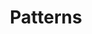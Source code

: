 ---
layout: post_by_tag
title: Patterns
tag: patterns
permalink: /meta/tag/patterns/
header-img: images/bg-post.jpg
---